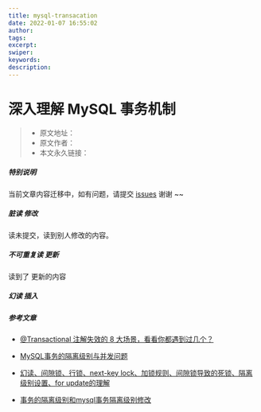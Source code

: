 ```yaml
---
title: mysql-transacation
date: 2022-01-07 16:55:02
author:
tags:
excerpt:
swiper:
keywords:
description:
---
```


# 深入理解 MySQL 事务机制

> * 原文地址：[]()
> * 原文作者：[]()
> * 本文永久链接：[]()

##### **特别说明**

当前文章内容迁移中，如有问题，请提交 [issues](https://github.com/Starrier/starrier.github.io/issues) 谢谢 ~~


##### 脏读 修改

读未提交，读到别人修改的内容。

##### 不可重复读 更新
 
读到了 更新的内容

##### 幻读 插入



##### 参考文章

- [@Transactional 注解失效的 8 大场景，看看你都遇到过几个？](https://mp.weixin.qq.com/s/soZM_zsL7IBoZ2r5FyU_4g)

- [MySQL事务的隔离级别与并发问题](https://segmentfault.com/a/1190000040890911)

- [幻读、间隙锁、行锁、next-key lock、加锁规则、间隙锁导致的死锁、隔离级别设置、for update的理解](https://blog.csdn.net/h2604396739/article/details/86518943)

- [事务的隔离级别和mysql事务隔离级别修改](https://www.cnblogs.com/549294286/p/5433318.html)
